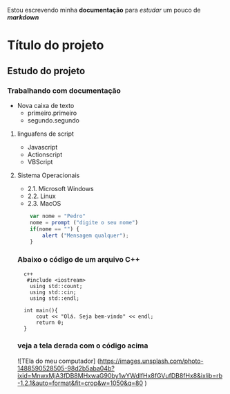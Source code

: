 Estou escrevendo minha **documentação** para *estudar* um 
pouco de ***markdown*** 

# Título do projeto
## Estudo do projeto
### Trabalhando com **documentação**

* Nova caixa de texto
    * primeiro.primeiro
    * segundo.segundo
1. linguafens de script
    * Javascript
    * Actionscript
    * VBScript
2.  Sistema Operacionais
    - 2.1. Microsoft Windows
    - 2.2. Linux
    - 2.3. MacOS

    ``` Javascript  
        var nome = "Pedro"
        nome = prompt ("digite o seu nome")
        if(nome == "") { 
            alert ("Mensagem qualquer");
        }
    ```
    ### Abaixo o código de um arquivo C++        
      ```   
        c++
         #include <iostream>
          using std::count;
          using std::cin;
          using std::endl;  

        int main(){
            cout << "Olá. Seja bem-vindo" << endl;
            return 0;
        }
    ```
    ### veja a tela derada com o código acima
    ![TEla do meu computador] (https://images.unsplash.com/photo-1488590528505-98d2b5aba04b?ixid=MnwxMjA3fDB8MHxwaG90by1wYWdlfHx8fGVufDB8fHx8&ixlib=rb-1.2.1&auto=format&fit=crop&w=1050&q=80 )